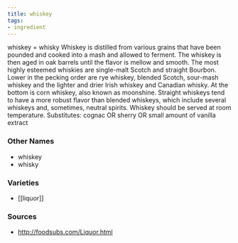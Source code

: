 ```yaml
---
title: whiskey
tags:
- ingredient
---
```

whiskey = whisky Whiskey is distilled from various grains that have been pounded and cooked into a mash and allowed to ferment. The whiskey is then aged in oak barrels until the flavor is mellow and smooth. The most highly esteemed whiskies are single-malt Scotch and straight Bourbon. Lower in the pecking order are rye whiskey, blended Scotch, sour-mash whiskey and the lighter and drier Irish whiskey and Canadian whisky. At the bottom is corn whiskey, also known as moonshine. Straight whiskeys tend to have a more robust flavor than blended whiskeys, which include several whiskeys and, sometimes, neutral spirits. Whiskey should be served at room temperature. Substitutes: cognac OR sherry OR small amount of vanilla extract

### Other Names

* whiskey
* whisky

### Varieties

* [[liquor]]

### Sources
* http://foodsubs.com/Liquor.html

